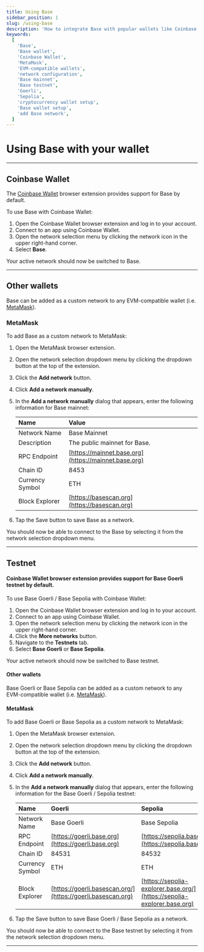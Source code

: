 ```yaml
---
title: Using Base
sidebar_position: 1
slug: /using-base
description: 'How to integrate Base with popular wallets like Coinbase Wallet and MetaMask, covering both mainnet and testnet configurations.'
keywords:
  [
    'Base',
    'Base wallet',
    'Coinbase Wallet',
    'MetaMask',
    'EVM-compatible wallets',
    'network configuration',
    'Base mainnet',
    'Base testnet',
    'Goerli',
    'Sepolia',
    'cryptocurrency wallet setup',
    'Base wallet setup',
    'add Base network',
  ]
---
```


# Using Base with your wallet

---

## Coinbase Wallet

The [Coinbase Wallet](https://chrome.google.com/webstore/detail/coinbase-wallet-extension/hnfanknocfeofbddgcijnmhnfnkdnaad?hl=en) browser extension provides support for Base by default.

To use Base with Coinbase Wallet:

1. Open the Coinbase Wallet browser extension and log in to your account.
2. Connect to an app using Coinbase Wallet.
3. Open the network selection menu by clicking the network icon in the upper right-hand corner.
4. Select **Base**.

Your active network should now be switched to Base.

---

## Other wallets

Base can be added as a custom network to any EVM-compatible wallet (i.e. [MetaMask](https://chrome.google.com/webstore/detail/metamask/nkbihfbeogaeaoehlefnkodbefgpgknn)).

### MetaMask

To add Base as a custom network to MetaMask:

1. Open the MetaMask browser extension.
2. Open the network selection dropdown menu by clicking the dropdown button at the top of the extension.
3. Click the **Add network** button.
4. Click **Add a network manually**.
5. In the **Add a network manually** dialog that appears, enter the following information for Base mainnet:

   | Name            | Value                                                |
   | :-------------- | :--------------------------------------------------- |
   | Network Name    | Base Mainnet                                         |
   | Description     | The public mainnet for Base.                         |
   | RPC Endpoint    | [https://mainnet.base.org](https://mainnet.base.org) |
   | Chain ID        | 8453                                                 |
   | Currency Symbol | ETH                                                  |
   | Block Explorer  | [https://basescan.org](https://basescan.org)         |

6. Tap the Save button to save Base as a network.

You should now be able to connect to the Base by selecting it from the network selection dropdown menu.

---

## Testnet

#### Coinbase Wallet browser extension provides support for Base Goerli testnet by default.

To use Base Goerli / Base Sepolia with Coinbase Wallet:

1. Open the Coinbase Wallet browser extension and log in to your account.
2. Connect to an app using Coinbase Wallet.
3. Open the network selection menu by clicking the network icon in the upper right-hand corner.
4. Click the **More networks** button.
5. Navigate to the **Testnets** tab.
6. Select **Base Goerli** or **Base Sepolia**.

Your active network should now be switched to Base testnet.

#### Other wallets

Base Goerli or Base Sepolia can be added as a custom network to any EVM-compatible wallet (i.e. [MetaMask](https://chrome.google.com/webstore/detail/metamask/nkbihfbeogaeaoehlefnkodbefgpgknn)).

#### MetaMask

To add Base Goerli or Base Sepolia as a custom network to MetaMask:

1. Open the MetaMask browser extension.
2. Open the network selection dropdown menu by clicking the dropdown button at the top of the extension.
3. Click the **Add network** button.
4. Click **Add a network manually**.
5. In the **Add a network manually** dialog that appears, enter the following information for the Base Goerli / Sepolia testnet:

   | Name            | Goerli                                                      | Sepolia                                                                 |
   | :-------------- | :---------------------------------------------------------- | :---------------------------------------------------------------------- |
   | Network Name    | Base Goerli                                                 | Base Sepolia                                                            |
   | RPC Endpoint    | [https://goerli.base.org](https://goerli.base.org)          | [https://sepolia.base.org](https://sepolia.base.org)                    |
   | Chain ID        | 84531                                                       | 84532                                                                   |
   | Currency Symbol | ETH                                                         | ETH                                                                     |
   | Block Explorer  | [https://goerli.basescan.org/](https://goerli.basescan.org) | [https://sepolia-explorer.base.org/](https://sepolia-explorer.base.org) |

6. Tap the Save button to save Base Goerli / Base Sepolia as a network.

You should now be able to connect to the Base testnet by selecting it from the network selection dropdown menu.

---
